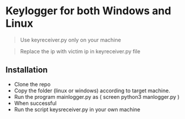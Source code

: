 # Keylogger for both Windows and Linux

> Use keyreceiver.py only on your machine

> Replace the ip with victim ip in keyreceiver.py file

## Installation

- Clone the repo
- Copy the folder (linux or windows) according to target machine.
- Run the program mainlogger.py as ( screen python3 manlogger.py )
- When successful
- Run the script keysreceiver.py in your own machine
